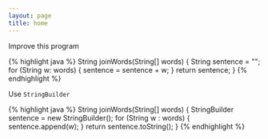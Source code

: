 ```yaml
---
layout: page
title: home
---
```


Improve this program

{% highlight java %}
String joinWords(String[] words) {
  String sentence = "";
  for (String w: words) {
    sentence = sentence + w;
  }
  return sentence;
}
{% endhighlight %}

Use `StringBuilder`

{% highlight java %}
String joinWords(String[] words) {
  StringBuilder sentence = new StringBuilder();
  for (String w : words) {
    sentence.append(w);
  }
  return sentence.toString();
}
{% endhighlight %}
